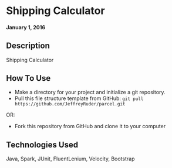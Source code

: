 # Shipping Calculator

#### January 1, 2016

## Description

Shipping Calculator

## How To Use

* Make a directory for your project and initialize a git repository.
* Pull this file structure template from GitHub: `git pull https://github.com/JeffreyRuder/parcel.git`

OR:

* Fork this repository from GitHub and clone it to your computer

## Technologies Used

Java, Spark, JUnit, FluentLenium, Velocity, Bootstrap
